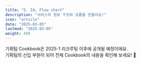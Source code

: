 ```yaml
---
title: "5. IA, Flow chart"
description: "서비스의 정보 구조와 흐름을 만들어요!"
icon: "article"
date: "2025-03-05"
lastmod: "2025-03-05"
weight: 450
---
```


기획팀 Cookbook은 2025-1 리크루팅 이후에 공개될 예정이에요.   
기획팀의 신입 부원이 되어 전체 Cookbook의 내용을 확인해 보세요! 🤗
